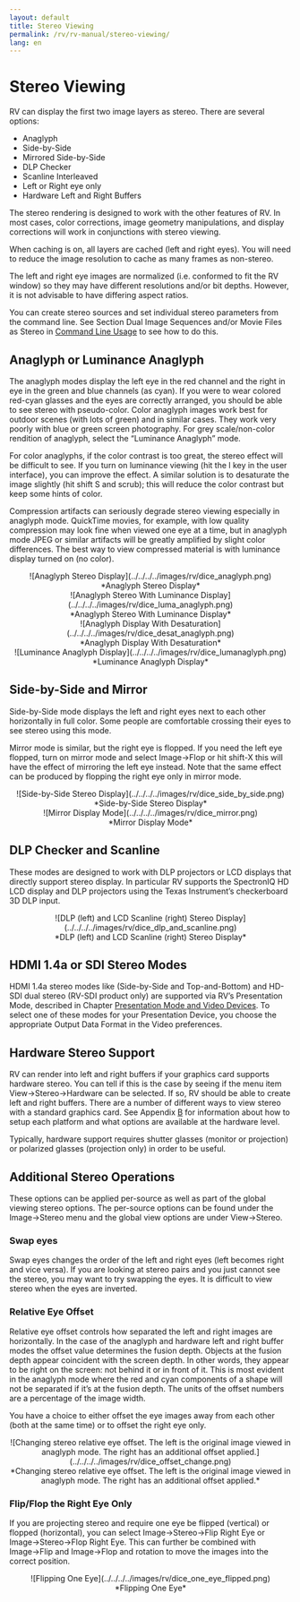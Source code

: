 ```yaml
---
layout: default
title: Stereo Viewing
permalink: /rv/rv-manual/stereo-viewing/
lang: en
---
```


# Stereo Viewing

RV can display the first two image layers as stereo. There are several options:

* Anaglyph
* Side-by-Side
* Mirrored Side-by-Side
* DLP Checker
* Scanline Interleaved
* Left or Right eye only
* Hardware Left and Right Buffers

The stereo rendering is designed to work with the other features of RV. In most cases, color corrections, image geometry manipulations, and display corrections will work in conjunctions with stereo viewing.

When caching is on, all layers are cached (left and right eyes). You will need to reduce the image resolution to cache as many frames as non-stereo.

The left and right eye images are normalized (i.e. conformed to fit the RV window) so they may have different resolutions and/or bit depths. However, it is not advisable to have differing aspect ratios.

You can create stereo sources and set individual stereo parameters from the command line. See Section Dual Image Sequences and/or Movie Files as Stereo in [Command Line Usage](command-line-usage.html) to see how to do this.

## Anaglyph or Luminance Anaglyph

The anaglyph modes display the left eye in the red channel and the right in eye in the green and blue channels (as cyan). If you were to wear colored red-cyan glasses and the eyes are correctly arranged, you should be able to see stereo with pseudo-color. Color anaglyph images work best for outdoor scenes (with lots of green) and in similar cases. They work very poorly with blue or green screen photography. For grey scale/non-color rendition of anaglyph, select the “Luminance Anaglyph” mode.

For color anaglyphs, if the color contrast is too great, the stereo effect will be difficult to see. If you turn on luminance viewing (hit the l key in the user interface), you can improve the effect. A similar solution is to desaturate the image slightly (hit shift S and scrub); this will reduce the color contrast but keep some hints of color.

Compression artifacts can seriously degrade stereo viewing especially in anaglyph mode. QuickTime movies, for example, with low quality compression may look fine when viewed one eye at a time, but in anaglyph mode JPEG or similar artifacts will be greatly amplified by slight color differences. The best way to view compressed material is with luminance display turned on (no color).

<center>![Anaglyph Stereo Display](../../../../images/rv/dice_anaglyph.png)</center>

<center>*Anaglyph Stereo Display*</center>

<center>![Anaglyph Stereo With Luminance Display](../../../../images/rv/dice_luma_anaglyph.png)</center>

<center>*Anaglyph Stereo With Luminance Display*</center>

<center>![Anaglyph Display With Desaturation](../../../../images/rv/dice_desat_anaglyph.png)</center>

<center>*Anaglyph Display With Desaturation*</center>

<center>![Luminance Anaglyph Display](../../../../images/rv/dice_lumanaglyph.png)</center>

<center>*Luminance Anaglyph Display*</center>

## Side-by-Side and Mirror

Side-by-Side mode displays the left and right eyes next to each other horizontally in full color. Some people are comfortable crossing their eyes to see stereo using this mode.

Mirror mode is similar, but the right eye is flopped. If you need the left eye flopped, turn on mirror mode and select Image->Flop or hit shift-X this will have the effect of mirroring the left eye instead. Note that the same effect can be produced by flopping the right eye only in mirror mode.

<center>![Side-by-Side Stereo Display](../../../../images/rv/dice_side_by_side.png)</center>

<center>*Side-by-Side Stereo Display*</center>

<center>![Mirror Display Mode](../../../../images/rv/dice_mirror.png)</center>

<center>*Mirror Display Mode*</center>

## DLP Checker and Scanline

These modes are designed to work with DLP projectors or LCD displays that directly support stereo display. In particular RV supports the SpectronIQ HD LCD display and DLP projectors using the Texas Instrument’s checkerboard 3D DLP input.

<center>![DLP (left) and LCD Scanline (right) Stereo Display](../../../../images/rv/dice_dlp_and_scanline.png)</center>

<center>*DLP (left) and LCD Scanline (right) Stereo Display*</center>

## HDMI 1.4a or SDI Stereo Modes

HDMI 1.4a stereo modes like (Side-by-Side and Top-and-Bottom) and HD-SDI dual stereo (RV-SDI product only) are supported via RV’s Presentation Mode, described in Chapter [Presentation Mode and Video Devices](presentation-mode-and-video-devices.html). To select one of these modes for your Presentation Device, you choose the appropriate Output Data Format in the Video preferences.

## Hardware Stereo Support

RV can render into left and right buffers if your graphics card supports hardware stereo. You can tell if this is the case by seeing if the menu item View→Stereo→Hardware can be selected. If so, RV should be able to create left and right buffers. There are a number of different ways to view stereo with a standard graphics card. See Appendix [B](b-stereo-setup.html) for information about how to setup each platform and what options are available at the hardware level.

Typically, hardware support requires shutter glasses (monitor or projection) or polarized glasses (projection only) in order to be useful.

## Additional Stereo Operations

These options can be applied per-source as well as part of the global viewing stereo options. The per-source options can be found under the Image→Stereo menu and the global view options are under View→Stereo.

### Swap eyes

Swap eyes changes the order of the left and right eyes (left becomes right and vice versa). If you are looking at stereo pairs and you just cannot see the stereo, you may want to try swapping the eyes. It is difficult to view stereo when the eyes are inverted.

### Relative Eye Offset

Relative eye offset controls how separated the left and right images are horizontally. In the case of the anaglyph and hardware left and right buffer modes the offset value determines the fusion depth. Objects at the fusion depth appear coincident with the screen depth. In other words, they appear to be right on the screen: not behind it or in front of it. This is most evident in the anaglyph mode where the red and cyan components of a shape will not be separated if it’s at the fusion depth. The units of the offset numbers are a percentage of the image width.

You have a choice to either offset the eye images away from each other (both at the same time) or to offset the right eye only.

<center>![Changing stereo relative eye offset. The left is the original image viewed in anaglyph mode. The right has an additional offset applied.](../../../../images/rv/dice_offset_change.png)</center>

<center>*Changing stereo relative eye offset. The left is the original image viewed in anaglyph mode. The right has an additional offset applied.*</center>

### Flip/Flop the Right Eye Only

If you are projecting stereo and require one eye be flipped (vertical) or flopped (horizontal), you can select Image→Stereo→Flip Right Eye or Image→Stereo→Flop Right Eye. This can further be combined with Image→Flip and Image→Flop and rotation to move the images into the correct position.

<center>![Flipping One Eye](../../../../images/rv/dice_one_eye_flipped.png)</center>

<center>*Flipping One Eye*</center>
